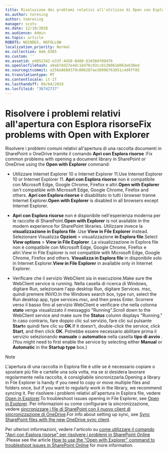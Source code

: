 ```yaml
---
title: Risoluzione dei problemi relativi all'utilizzo di Open con Esplora risorse
ms.author: toresing
author: tomresing
manager: scotv
ms.date: 12/10/2018
ms.audience: Admin
ms.topic: article
ROBOTS: NOINDEX, NOFOLLOW
localization_priority: Normal
ms.collection: Adm_O365
ms.custom: ''
ms.assetid: ed852342-e33f-4450-8400-63d30df09476
ms.openlocfilehash: a9ab7dd27e4dc1bd76c93cc81260616063e638ed
ms.sourcegitcommit: a256e8680379c006287ae30996763051c4d9ff85
ms.translationtype: MT
ms.contentlocale: it-IT
ms.lasthandoff: 09/04/2019
ms.locfileid: "36742737"
---
```

# <a name="fix-problems-with-open-with-explorer"></a><span data-ttu-id="b16d1-102">Risolvere i problemi relativi all'apertura con Esplora risorse</span><span class="sxs-lookup"><span data-stu-id="b16d1-102">Fix problems with Open with Explorer</span></span>

<span data-ttu-id="b16d1-103">Risolvere i problemi comuni relativi all'apertura di una raccolta documenti in SharePoint o OneDrive tramite il comando **Apri con Esplora risorse** :</span><span class="sxs-lookup"><span data-stu-id="b16d1-103">Fix common problems with opening a document library in SharePoint or OneDrive using the **Open with Explorer** command:</span></span> 
  
- <span data-ttu-id="b16d1-104">Utilizzare Internet Explorer 10 o Internet Explorer 11.</span><span class="sxs-lookup"><span data-stu-id="b16d1-104">Use Internet Explorer 10 or Internet Explorer 11.</span></span> <span data-ttu-id="b16d1-105">**Apri con Esplora risorse** non è compatibile con Microsoft Edge, Google Chrome, Firefox e altri.</span><span class="sxs-lookup"><span data-stu-id="b16d1-105">**Open with Explorer** isn't compatible with Microsoft Edge, Google Chrome, Firefox and others.</span></span> <span data-ttu-id="b16d1-106">**Apri con Esplora risorse** è disabilitato in tutti i browser tranne Internet Explorer.</span><span class="sxs-lookup"><span data-stu-id="b16d1-106">**Open with Explorer** is disabled in all browsers except Internet Explorer.</span></span> 
    
- <span data-ttu-id="b16d1-107">**Apri con Esplora risorse** non è disponibile nell'esperienza moderna per le raccolte di SharePoint.</span><span class="sxs-lookup"><span data-stu-id="b16d1-107">**Open with Explorer** is not available in the modern experience for SharePoint libraries.</span></span> <span data-ttu-id="b16d1-108">Utilizzare invece la **visualizzazione in Esplora file** .</span><span class="sxs-lookup"><span data-stu-id="b16d1-108">Use **View in File Explorer** instead.</span></span> <span data-ttu-id="b16d1-109">Selezionare Visualizza **Opzioni** \> visualizzazione **in Esplora file**.</span><span class="sxs-lookup"><span data-stu-id="b16d1-109">Select **View options** \> **View in File Explorer**.</span></span> <span data-ttu-id="b16d1-110">La visualizzazione in Esplora file non è compatibile con Microsoft Edge, Google Chrome, Firefox e altri.</span><span class="sxs-lookup"><span data-stu-id="b16d1-110">View in File Explorer is not compatible with Microsoft Edge, Google Chrome, Firefox and others.</span></span> <span data-ttu-id="b16d1-111">**Visualizza in Esplora file** in disponibile solo in Internet Explorer.</span><span class="sxs-lookup"><span data-stu-id="b16d1-111">**View in File Explorer** in available only in Internet Explorer.</span></span> 
    
- <span data-ttu-id="b16d1-112">Verificare che il servizio WebClient sia in esecuzione.</span><span class="sxs-lookup"><span data-stu-id="b16d1-112">Make sure the WebClient service is running.</span></span> <span data-ttu-id="b16d1-113">Nella casella di ricerca di Windows, digitare Run, selezionare l'app desktop Run, digitare Services. msc, quindi premere INVIO.</span><span class="sxs-lookup"><span data-stu-id="b16d1-113">In the Windows search box, type run, select the Run desktop app, type services.msc, and then press Enter.</span></span> <span data-ttu-id="b16d1-114">Scorrere verso il basso fino al servizio WebClient e verificare che nella colonna **stato** venga visualizzato il messaggio "Running".</span><span class="sxs-lookup"><span data-stu-id="b16d1-114">Scroll down to the WebClient service and make sure the **Status** column displays "Running."</span></span> <span data-ttu-id="b16d1-115">In caso contrario, fare doppio clic sul servizio, fare clic sul pulsante **Start**e quindi fare clic su **OK**.</span><span class="sxs-lookup"><span data-stu-id="b16d1-115">If it doesn't, double-click the service, click **Start**, and then click **OK**.</span></span> <span data-ttu-id="b16d1-116">Potrebbe essere necessario abilitare prima il servizio selezionando **manuale** o **automatico** nella casella **tipo di avvio** .</span><span class="sxs-lookup"><span data-stu-id="b16d1-116">(You might need to first enable the service by selecting either **Manual** or **Automatic** in the **Startup type** box.)</span></span> 
    
> [!NOTE]
> <span data-ttu-id="b16d1-117">L'apertura di una raccolta in Esplora file è utile se è necessario copiare o spostare più file e cartelle una sola volta, ma se si desidera lavorare regolarmente nella raccolta, è consigliabile sincronizzarla.</span><span class="sxs-lookup"><span data-stu-id="b16d1-117">Opening a library in File Explorer is handy if you need to copy or move multiple files and folders once, but if you want to regularly work in the library, we recommend syncing it.</span></span> <span data-ttu-id="b16d1-118">Per risolvere i problemi relativi all'apertura in Esplora file, vedere [Open in Explorer](https://go.microsoft.com/fwlink/?linkid=871665).</span><span class="sxs-lookup"><span data-stu-id="b16d1-118">To troubleshoot issues opening in File Explorer, see [Open in Explorer](https://go.microsoft.com/fwlink/?linkid=871665).</span></span> <span data-ttu-id="b16d1-119">Per informazioni su come configurare la sincronizzazione, vedere [sincronizzare i file di SharePoint con il nuovo client di sincronizzazione di OneDrive](https://go.microsoft.com/fwlink/?linkid=871666).</span><span class="sxs-lookup"><span data-stu-id="b16d1-119">For info about setting up sync, see [Sync SharePoint files with the new OneDrive sync client](https://go.microsoft.com/fwlink/?linkid=871666).</span></span>
  
<span data-ttu-id="b16d1-120">Per ulteriori informazioni, vedere l'articolo su [come utilizzare il comando "Apri con Esplora risorse" per risolvere i problemi in SharePoint Online](https://docs.microsoft.com/sharepoint/support/lists-and-libraries/troubleshoot-issues-using-open-with-explorer) .</span><span class="sxs-lookup"><span data-stu-id="b16d1-120">Please see the article [How to use the "Open with Explorer" command to troubleshoot issues in SharePoint Online](https://docs.microsoft.com/sharepoint/support/lists-and-libraries/troubleshoot-issues-using-open-with-explorer) for more information.</span></span> 
  

